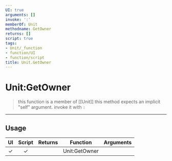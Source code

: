 ```yaml
---
UI: true
arguments: []
invoke: ':'
memberOf: Unit
methodname: GetOwner
returns: []
script: true
tags:
- Unit/_function
- function/UI
- function/script
title: Unit.GetOwner
---
```

# Unit:GetOwner
> this function is a member of [[Unit]]
> this method expects an implicit "self" argument. invoke it with `:`
-----
## Usage
|  UI | Script | Returns | Function | Arguments |
|:---:|:------:|-------:|:--------:|:---------|
|✓|✓||Unit:GetOwner||
